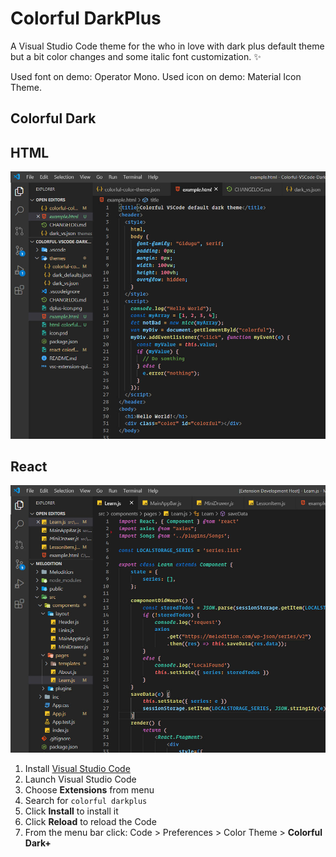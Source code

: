 # Colorful DarkPlus

A Visual Studio Code theme for the who in love with dark plus default theme but a bit color changes and some italic font customization. ✨

Used font on demo: Operator Mono.
Used icon on demo: Material Icon Theme.

## Colorful Dark

## HTML

![First Screen](html-colorful.jpg)

## React

![Secound Screen](react-colorful.jpg)

1.  Install [Visual Studio Code](https://code.visualstudio.com/)
2.  Launch Visual Studio Code
3.  Choose **Extensions** from menu
4.  Search for `colorful darkplus`
5.  Click **Install** to install it
6.  Click **Reload** to reload the Code
7.  From the menu bar click: Code > Preferences > Color Theme > **Colorful Dark+**

